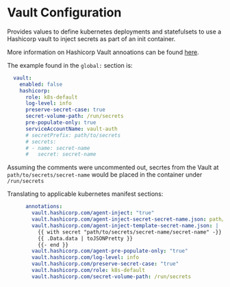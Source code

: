 # Vault Configuration

Provides values to define kubernetes deployments and statefulsets to use a Hashicorp vault to inject secrets as part of an init container.

More information on Hashicorp Vault annoations can be found [here](https://www.vaultproject.io/docs/platform/k8s/injector/annotations).

The example found in the `global:` section is:

```yaml
  vault:
    enabled: false
    hashicorp:
      role: k8s-default
      log-level: info
      preserve-secret-case: true
      secret-volume-path: /run/secrets
      pre-populate-only: true
      serviceAccountName: vault-auth
      # secretPrefix: path/to/secrets
      # secrets:
      # - name: secret-name
      #   secret: secret-name
```

Assuming the comments were uncommented out, secrtes from the Vault at `path/to/secrets/secret-name` would be placed in the container under `/run/secrets`

Translating to applicable kubernetes manifest sections:

```yaml
      annotations:
        vault.hashicorp.com/agent-inject: "true"
        vault.hashicorp.com/agent-inject-secret-secret-name.json: path/to/secrets/secret-name
        vault.hashicorp.com/agent-inject-template-secret-name.json: |
          {{ with secret "path/to/secrets/secret-name/secret-name" -}}
          {{ .Data.data | toJSONPretty }}
          {{- end }}
        vault.hashicorp.com/agent-pre-populate-only: "true"
        vault.hashicorp.com/log-level: info
        vault.hashicorp.com/preserve-secret-case: "true"
        vault.hashicorp.com/role: k8s-default
        vault.hashicorp.com/secret-volume-path: /run/secrets
```
